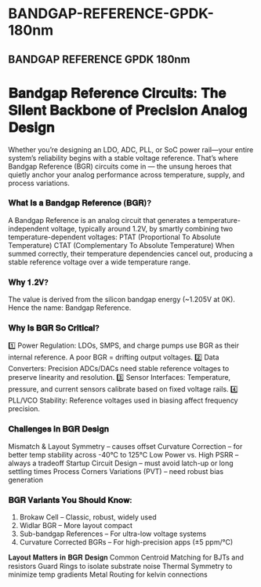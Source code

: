 # BANDGAP-REFERENCE-GPDK-180nm
## BANDGAP REFERENCE GPDK 180nm

# 𝐁𝐚𝐧𝐝𝐠𝐚𝐩 𝐑𝐞𝐟𝐞𝐫𝐞𝐧𝐜𝐞 𝐂𝐢𝐫𝐜𝐮𝐢𝐭𝐬: 𝐓𝐡𝐞 𝐒𝐢𝐥𝐞𝐧𝐭 𝐁𝐚𝐜𝐤𝐛𝐨𝐧𝐞 𝐨𝐟 𝐏𝐫𝐞𝐜𝐢𝐬𝐢𝐨𝐧 𝐀𝐧𝐚𝐥𝐨𝐠 𝐃𝐞𝐬𝐢𝐠𝐧

Whether you’re designing an LDO, ADC, PLL, or SoC power rail—your entire system’s reliability begins with a stable voltage reference.
That’s where Bandgap Reference (BGR) circuits come in — the unsung heroes that quietly anchor your analog performance across temperature, supply, and process variations.

### 𝐖𝐡𝐚𝐭 𝐈𝐬 𝐚 𝐁𝐚𝐧𝐝𝐠𝐚𝐩 𝐑𝐞𝐟𝐞𝐫𝐞𝐧𝐜𝐞 (𝐁𝐆𝐑)?
A Bandgap Reference is an analog circuit that generates a temperature-independent voltage, typically around 1.2V, by smartly combining two temperature-dependent voltages:
PTAT (Proportional To Absolute Temperature)
CTAT (Complementary To Absolute Temperature)
When summed correctly, their temperature dependencies cancel out, producing a stable reference voltage over a wide temperature range.

### 𝐖𝐡𝐲 𝟏.𝟐𝐕?
The value is derived from the silicon bandgap energy (~1.205V at 0K).
 Hence the name: Bandgap Reference.

### 𝐖𝐡𝐲 𝐈𝐬 𝐁𝐆𝐑 𝐒𝐨 𝐂𝐫𝐢𝐭𝐢𝐜𝐚𝐥?
1️⃣ Power Regulation:
 LDOs, SMPS, and charge pumps use BGR as their internal reference. A poor BGR = drifting output voltages.
2️⃣ Data Converters:
 Precision ADCs/DACs need stable reference voltages to preserve linearity and resolution.
3️⃣ Sensor Interfaces:
 Temperature, pressure, and current sensors calibrate based on fixed voltage rails.
4️⃣ PLL/VCO Stability:
 Reference voltages used in biasing affect frequency precision.

### 𝐂𝐡𝐚𝐥𝐥𝐞𝐧𝐠𝐞𝐬 𝐢𝐧 𝐁𝐆𝐑 𝐃𝐞𝐬𝐢𝐠𝐧
Mismatch & Layout Symmetry – causes offset
Curvature Correction – for better temp stability across -40°C to 125°C
Low Power vs. High PSRR – always a tradeoff
Startup Circuit Design – must avoid latch-up or long settling times
Process Corners Variations (PVT) – need robust bias generation

### 𝐁𝐆𝐑 𝐕𝐚𝐫𝐢𝐚𝐧𝐭𝐬 𝐘𝐨𝐮 𝐒𝐡𝐨𝐮𝐥𝐝 𝐊𝐧𝐨𝐰:
1. Brokaw Cell – Classic, robust, widely used
2. Widlar BGR – More layout compact
3. Sub-bandgap References – For ultra-low voltage systems
4. Curvature Corrected BGRs – For high-precision apps (±5 ppm/°C)

𝐋𝐚𝐲𝐨𝐮𝐭 𝐌𝐚𝐭𝐭𝐞𝐫𝐬 𝐢𝐧 𝐁𝐆𝐑 𝐃𝐞𝐬𝐢𝐠𝐧
Common Centroid Matching for BJTs and resistors
Guard Rings to isolate substrate noise
Thermal Symmetry to minimize temp gradients
Metal Routing for kelvin connections
